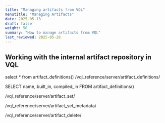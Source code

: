 ```yaml
---
title: "Managing artifacts from VQL"
menutitle: "Managing Artifacts"
date: 2025-05-13
draft: false
weight: 50
summary: "How to manage artifacts from VQL"
last_reviewed: 2025-05-28
---
```




## Working with the internal artifact repository in VQL

select * from artifact_definitions()
/vql_reference/server/artifact_definitions/

SELECT name, built_in, compiled_in FROM artifact_definitions()


/vql_reference/server/artifact_set/

/vql_reference/server/artifact_set_metadata/

/vql_reference/server/artifact_delete/
